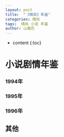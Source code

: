 ```yaml
---
layout: post
title:  "《晴岚》年鉴"
categories: 晴岚
tags:  晴岚 小说 年鉴
author: 山楂花
---
```


* content
{:toc}


# 小说剧情年鉴

### 1994年

### 1995年

### 1996年

## 其他